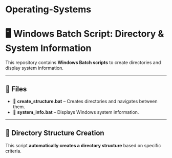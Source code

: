 # Operating-Systems

# 🖥️ Windows Batch Script: Directory & System Information

This repository contains **Windows Batch scripts** to create directories and display system information.

---

## 📂 Files
- 📝 **create_structure.bat** – Creates directories and navigates between them.
- 📝 **system_info.bat** – Displays Windows system information.

---

## 📌 Directory Structure Creation

This script **automatically creates a directory structure** based on specific criteria.
